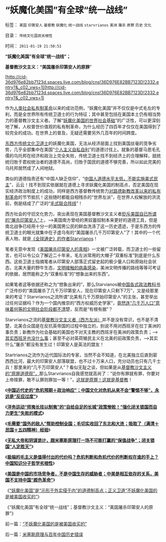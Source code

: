 # “妖魔化美国”有全球“统一战线”

标签： `美国` `印第安人` `基督教` `妖魔化` `统一战线` `starvrianos` `美洲` `屠杀` `原罪` `历史` `文化` 

目录： `传统文化国民劣根性`

时间： `2011-01-19 21:50:51`

**“妖魔化美国”有全球“统一战线”；**

**基督教沙文主义：“美国屠杀印第安人的原罪**”

[http://cid-36d976e82bb7123d.spaces.live.com/blog/cns!36D976E82BB7123D!2332.entry?&_c02_vws=1](http://cid-36d976e82bb7123d.spaces.live.com/blog/cns!36D976E82BB7123D!2332.entry?&_c02_vws=1)

作为[人类社会私有制革命](../../../2010/1/18/私有制革命是恢复了人类生物本源的生活方式.md)以来的成功范例，“妖魔化美国”并不仅仅是中式毛左的专利，而是全世界所有传统卫道士的行为特征；其中甚至包括在美国本土仍有相当势力的基督教沙文主义者。了解“[妖魔化美国的世界社会基础](../../../2010/12/28/拜上帝教的“缺乏信仰”和“全盘西化”.md)”的广泛性，可以更深刻地了解，人权普世价值观的私有制革命，为什么经历了四百年才仅仅在美国得到了较完全的成功。在世界上的普及，无疑还需要另外几百年的时间跨度。

[东西方传统文化卫道士](../../../2009/11/11/中国社会4.5种正统卫道士.md)的妖魔化美国，无法从经济层面上找到美国丝毫的竞争劣势，几乎全部集中在美国“[个人主义自私自利](../../../2009/7/28/美国资产阶级实用主义反动哲学.md)”的道德讨伐上。就象的基督马恩毛孔儒的乌托邦在经济和政治上完全失败，传统卫道士找不到经济上的合理解释，就统统归咎于君权统治者的道德不高尚，归咎于国民的道德不够完善，所以如此完美的乌托邦居然成了人间地狱。

类似的道德指责还有“中国人缺乏信仰”，“[中国人道德水平太低，不能实施美式民主](../../../2010/10/15/有民主的生活方式才有民主的社会.md)”，云云！找不到现实依据就在道德上寻求妖魔化美国的制高点，否定美国在现实经济政治制度上的成功，同样是西方基督教传统势力[对路德新教改革以来的私有制革命](../../../2010/12/27/路德新教是与马克思主义完全相反.md)的节节抵抗！这些随时都能自相残杀的“世界左派”，在世界人权解放的洪流前，倒是结成了广泛的“[毛式联合阵线](../../../2009/9/20/争取民主就不要搞毛式厚黑政治.md)”！

西方社会的守旧文化势力，突出表现在美国基督教沙文主义者[贬斥美国自已所谓的“屠杀印第安人”](../../../2009/7/6/印第安传统文化在文明冲突中的节节抵抗中败退.md)上，——>美国南方曾经的黑奴蓄奴制本来更好的道德工具，但是南北战争已经用十分一的美国男公民的鲜血洗涤了这一历史遗迹，于是东西方的传统卫道士的眼光就集中在子虚乌有的“美国屠杀几千万印第安人”了！其中的一个代表人物，就是[《全球通史》的作者Starvrianos](../../../2010/10/31/马克思，斯宾格勒，汤因比，斯塔夫里阿诺斯的“进化论”.md)！

笔者无意中发现《[美国屠杀印第安人的真相](../../../2009/7/6/美国残酷屠杀印第安人的历史真相.md)》一文被广泛转载，而卫道士的一些留言，也可以令公众了解近二十年来，毛左派常用的大帽子“双重标准”到底是什么东西。这些卫道士指摘笔者从印第安人部落正式留史起的极少量人口和原始社会状态，北美大量的野牛生态，[文明接触的病毒感染](../../../2010/10/29/殖民地属民的真实处境；新大陆居民的恶梦是病毒.md)，美洲文明传播的路线等等可考证的依据，居然能称之为“双重标准”的“想象出来的东西”。

如果笔者这等依据还称之为“想象出来的”，那么Starvianos被[中国各式政法教科书](../../../2009/7/27/可爱右派越辩越黑.md)广泛传抄的“美国屠杀了几千万印第安人，现在印第安人只剩下7万”，又是经那里来的考证？Starvrianos之流所谓“北美有几千万原始印第安人”的主张，甚至举出过任何证据吗？作为一个国内推崇的“西方权威历史学家”，[竟然连“几千万人口”意味着何等的文明社会阶段都不清](../../../2010/4/7/文明接触总是以高级文明消灭落后文明为终局.md)楚，反而是“有根有据”？

Starvrianos之流的[基督教沙文主义者（西方左派）](../../../2010/10/28/法西斯和基督教沙文主义.md)并不是没有常识，也不是不清楚，北美合众国是在反抗英帝国的过程中独立的，别说不用对西班牙在拉丁美洲的事负责；新教作为社会基础的美国也不对天主教的西班牙在美洲的政策负责；——>[其实西班牙也没什么事](../../../2010/10/30/工业革命是通货紧缩和市场扩大而不是资本积累.md)；甚至不必对英荷殖民主义在北美的前政策负责，——>其实什么“屠杀”都没有发生过！印第安人是英法的盟友！

Startrianos之流作为近代国际法的专家，当然不会不知道，在北美独立后直到密西西比河，最大的印第安人部落联盟，也不过十万来人口，充分动员也只有几千士兵！那里来的“几千万印第安人”？看似无耻之谈，但如果是从[基督教沙文主义的“原罪道德观”，](../../../2009/11/5/没有天生的原罪，没有天生的原债.md)那么Starvrianos自我感觉就高尚了：“说你有罪就有罪，你要对上帝赎罪，敢不认罪则罪加一等！”，[这就是原罪！这就是基督教](../../../2010/11/13/宗教之善在于容纳他信之仁和中国特色的信仰.md)！

《[**中国近代史的“危机预期＋政治响应”；中国文化对危机从来不会“警惕不够”，永远是“反应过度”**](../../../2011/1/9/中国近代“危机预期＋政治响应”历史进程.md)》

《[**洋务运动“师夷长技以制夷”的“自给自足的长城”政策惨败！“强化闭关锁国而自力更生”失败的模式**](../../../2011/1/9/“好战而不能战”的“傻逼霸权主义”.md)》

《[**毛需要“国外的敌人”帮助控制全国；毛切实收回了东北和大连；吸取了（满清＋民国＋五四精神）经验**](../../../2011/1/17/唱戏的需要一个大花脸.md)》

《[**无私大帝和阴谋诡计，跟米塞斯原理打一场不可能打赢的“保值战争”；闭关锁国“人定胜天”**](../../../2011/1/18/欲求无私大帝，将获一代老千.md)》

《[**极端的毛主义是值得付出的代价吗？危机判断和危机代价的判断权在谁的手上？中国知识分子哲学劣根性**](../../../2011/1/18/极端主义值吗？危机判断权在谁的手上？.md)》

《[**美国是中国的市场竞争者，不是中国生存的威胁者；中美是相互依存的关系，美国不支持中国“颜色革命”**](../../../2011/1/18/美国不会支持中国“颜色革命”.md)》

《[“妖魔化美国”是“示形于外实侵于内”的道德制高点；正义卫道“不妖魔化美国的是被美国收买的”](../../../2011/1/19/“不妖魔化美国的是被美国收买的”.md)》

《“妖魔化美国”有全球“统一战线”；基督教沙文主义：“美国屠杀印第安人的原罪”》



前一篇：[“不妖魔化美国的是被美国收买的”](../../../2011/1/19/“不妖魔化美国的是被美国收买的”.md)

后一篇：[米塞斯原理与百年中国历史错误](../../../2011/1/19/米塞斯原理与百年中国历史错误.md)